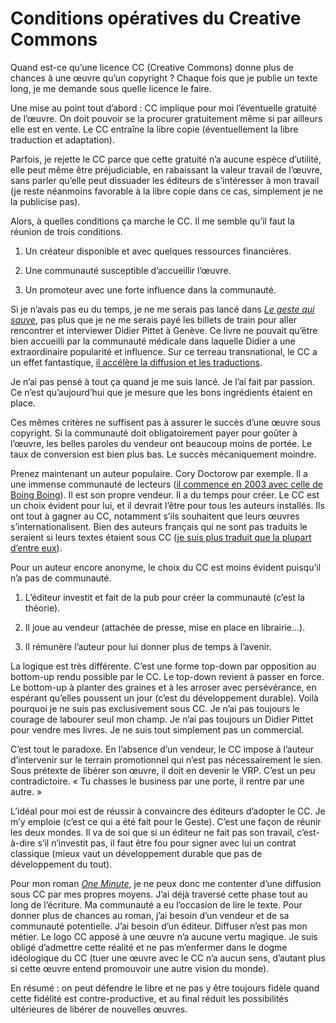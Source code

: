 # Conditions opératives du Creative Commons

Quand est-ce qu’une licence CC (Creative Commons) donne plus de chances à une œuvre qu’un copyright ? Chaque fois que je publie un texte long, je me demande sous quelle licence le faire.

Une mise au point tout d’abord : CC implique pour moi l’éventuelle gratuité de l’œuvre. On doit pouvoir se la procurer gratuitement même si par ailleurs elle est en vente. Le CC entraîne la libre copie (éventuellement la libre traduction et adaptation).

Parfois, je rejette le CC parce que cette gratuité n’a aucune espèce d’utilité, elle peut même être préjudiciable, en rabaissant la valeur travail de l’œuvre, sans parler qu’elle peut dissuader les éditeurs de s’intéresser à mon travail (je reste néanmoins favorable à la libre copie dans ce cas, simplement je ne la publicise pas).

Alors, à quelles conditions ça marche le CC. Il me semble qu’il faut la réunion de trois conditions.

1. Un créateur disponible et avec quelques ressources financières.

2. Une communauté susceptible d’accueillir l’œuvre.

3. Un promoteur avec une forte influence dans la communauté.

Si je n’avais pas eu du temps, je ne me serais pas lancé dans [*Le geste qui sauve*](https://tcrouzet.com/le-geste-qui-sauve/), pas plus que je ne me serais payé les billets de train pour aller rencontrer et interviewer Didier Pittet à Genève. Ce livre ne pouvait qu’être bien accueilli par la communauté médicale dans laquelle Didier a une extraordinaire popularité et influence. Sur ce terreau transnational, le CC a un effet fantastique, [il accélère la diffusion et les traductions](https://tcrouzet.com/2015/11/24/le-pouvoir-du-creative-commons).

Je n’ai pas pensé à tout ça quand je me suis lancé. Je l’ai fait par passion. Ce n’est qu’aujourd’hui que je mesure que les bons ingrédients étaient en place.

Ces mêmes critères ne suffisent pas à assurer le succès d’une œuvre sous copyright. Si la communauté doit obligatoirement payer pour goûter à l’œuvre, les belles paroles du vendeur ont beaucoup moins de portée. Le taux de conversion est bien plus bas. Le succès mécaniquement moindre.

Prenez maintenant un auteur populaire. Cory Doctorow par exemple. Il a une immense communauté de lecteurs ([il commence en 2003 avec celle de Boing Boing](https://en.wikipedia.org/wiki/Boing_Boing)). Il est son propre vendeur. Il a du temps pour créer. Le CC est un choix évident pour lui, et il devrait l’être pour tous les auteurs installés. Ils ont tout à gagner au CC, notamment s’ils souhaitent que leurs œuvres s’internationalisent. Bien des auteurs français qui ne sont pas traduits le seraient si leurs textes étaient sous CC ([je suis plus traduit que la plupart d’entre eux](https://tcrouzet.com/2015/11/24/le-pouvoir-du-creative-commons)).

Pour un auteur encore anonyme, le choix du CC est moins évident puisqu’il n’a pas de communauté.

1. L’éditeur investit et fait de la pub pour créer la communauté (c’est la théorie).

2. Il joue au vendeur (attachée de presse, mise en place en librairie…).

3. Il rémunère l’auteur pour lui donner plus de temps à l’avenir.

La logique est très différente. C’est une forme top-down par opposition au bottom-up rendu possible par le CC. Le top-down revient à passer en force. Le bottom-up à planter des graines et à les arroser avec persévérance, en espérant qu’elles poussent un jour (c’est du développement durable). Voilà pourquoi je ne suis pas exclusivement sous CC. Je n’ai pas toujours le courage de labourer seul mon champ. Je n’ai pas toujours un Didier Pittet pour vendre mes livres. Je ne suis tout simplement pas un commercial.

C’est tout le paradoxe. En l’absence d’un vendeur, le CC impose à l’auteur d’intervenir sur le terrain promotionnel qui n’est pas nécessairement le sien. Sous prétexte de libérer son œuvre, il doit en devenir le VRP. C’est un peu contradictoire. « Tu chasses le business par une porte, il rentre par une autre. »

L’idéal pour moi est de réussir à convaincre des éditeurs d’adopter le CC. Je m’y emploie (c’est ce qui a été fait pour le Geste). C’est une façon de réunir les deux mondes. Il va de soi que si un éditeur ne fait pas son travail, c’est-à-dire s’il n’investit pas, il faut être fou pour signer avec lui un contrat classique (mieux vaut un développement durable que pas de développement du tout).

Pour mon roman [*One Minute*](https://tcrouzet.com/une-minute/), je ne peux donc me contenter d’une diffusion sous CC par mes propres moyens. J’ai déjà traversé cette phase tout au long de l’écriture. Ma communauté a eu l’occasion de lire le texte. Pour donner plus de chances au roman, j’ai besoin d’un vendeur et de sa communauté potentielle. J’ai besoin d’un éditeur. Diffuser n’est pas mon métier. Le logo CC apposé à une œuvre n’a aucune vertu magique. Je suis obligé d’admettre cette réalité et ne pas m’enfermer dans le dogme idéologique du CC (tuer une œuvre avec le CC n’a aucun sens, d’autant plus si cette œuvre entend promouvoir une autre vision du monde).

En résumé : on peut défendre le libre et ne pas y être toujours fidèle quand cette fidélité est contre-productive, et au final réduit les possibilités ultérieures de libérer de nouvelles œuvres.